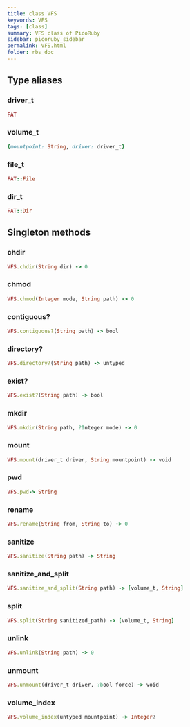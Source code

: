 ```yaml
---
title: class VFS
keywords: VFS
tags: [class]
summary: VFS class of PicoRuby
sidebar: picoruby_sidebar
permalink: VFS.html
folder: rbs_doc
---
```

## Type aliases
### driver_t
```ruby
FAT
```
### volume_t
```ruby
{mountpoint: String, driver: driver_t}
```
### file_t
```ruby
FAT::File
```
### dir_t
```ruby
FAT::Dir
```
## Singleton methods
### chdir

```ruby
VFS.chdir(String dir) -> 0
```
### chmod

```ruby
VFS.chmod(Integer mode, String path) -> 0
```
### contiguous?

```ruby
VFS.contiguous?(String path) -> bool
```
### directory?

```ruby
VFS.directory?(String path) -> untyped
```
### exist?

```ruby
VFS.exist?(String path) -> bool
```
### mkdir

```ruby
VFS.mkdir(String path, ?Integer mode) -> 0
```
### mount

```ruby
VFS.mount(driver_t driver, String mountpoint) -> void
```
### pwd

```ruby
VFS.pwd-> String
```
### rename

```ruby
VFS.rename(String from, String to) -> 0
```
### sanitize

```ruby
VFS.sanitize(String path) -> String
```
### sanitize_and_split

```ruby
VFS.sanitize_and_split(String path) -> [volume_t, String]
```
### split

```ruby
VFS.split(String sanitized_path) -> [volume_t, String]
```
### unlink

```ruby
VFS.unlink(String path) -> 0
```
### unmount

```ruby
VFS.unmount(driver_t driver, ?bool force) -> void
```
### volume_index

```ruby
VFS.volume_index(untyped mountpoint) -> Integer?
```
